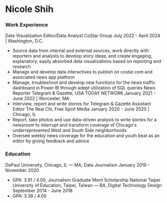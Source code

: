 # Nicole Shih 

### Work Experience 

Data Visualization Editor/Data Analyst
CoStar Group 
July 2022 - April 2024 | Washington, D.C.
- Source data from internal and external sources, work directly with reporters and analysts to develop story ideas, and create engaging, explanatory, easily absorbed data visualizations based on reporting and research 
- Manage and develop data interactives to publish on costar.com and associated news app platform 
- Manage, troubleshoot and develop new functions for the news traffic dashboard in Power BI through adept utilization of SQL queries
News Reporter
Telegram & Gazette, USA TODAY NETWORK
January 2021 - June 2022 | Worcester, MA
- Interview, report and write stories for Telegram & Gazette
Assistant Editor
The Real Chi, Free Spirit Media
January 2020 - June 2020 | Chicago, IL
- Report, take photos and use data-driven analysis to write stories for a newsroom to interrupt and transform coverage of Chicago's underrepresented West and South Side neighborhoods
- Oversee weekly news coverage for the education and youth beat as an editor by giving feedback and advice


### Education 

DePaul University, Chicago, IL — MA, Data Journalism
January 2019 - November 2020
- GPA: 3.91 / 4.00, Journalism Graduate Merit Scholarship
National Taipei University of Education, Taipei, Taiwan — BA, Digital Technology Design
September 2014 - June 2018
- GPA: 3.38 / 4.00
